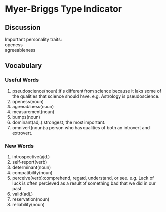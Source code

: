 # Myer-Briggs Type Indicator
## Discussion
Important personality traits:  
openess  
agreeableness  

## Vocabulary
### Useful Words
1. pseudoscience(noun):it's different from science because it laks some of the qualities that science should have. e.g. Astrology is pseudoscience.
1. openess(noun)
1. agreeablness(noun)
1. measurement(noun)
1. bumps(noun)
1. dominant(adj.):strongest, the most important.
1. omnivert(noun):a person who has qualities of both an introvert and extrovert.

### New Words
1. introspective(ajd.)
1. self-report(verb)
1. determinant(noun)
1. compatibility(noun)
1. perceive(verb):comprehend, regard, understand, or see. e.g. Lack of luck is often percieved as a result of something bad that we did in our past.
1. valid(adj.)
1. reservation(noun)
1. reliability(noun)
